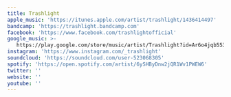 ```yaml
---
title: Trashlight
apple_music: 'https://itunes.apple.com/artist/trashlight/1436414497'
bandcamp: 'https://trashlight.bandcamp.com'
facebook: 'https://www.facebook.com/trashlightofficial'
google_music: >-
   https://play.google.com/store/music/artist/Trashlight?id=Ar6o4jqb553ioywgta22fy36doi
instagram: 'https://www.instagram.com/_trashlight'
soundcloud: 'https://soundcloud.com/user-523068305'
spotify: 'https://open.spotify.com/artist/6ySHByDnw2jQR1Wv1PWEW6'
twitter: ''
website: ''
youtube: ''
---
```

